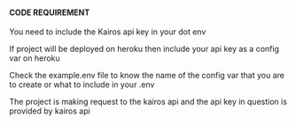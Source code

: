 #### CODE REQUIREMENT

You need to include the Kairos api key in your dot env

If project will be deployed on heroku then include your api key as a config var on heroku

Check the example.env file to know the name of the  config var that you are to create or what to include in your .env

The project is making request to the kairos api and the api key in question is provided by kairos api